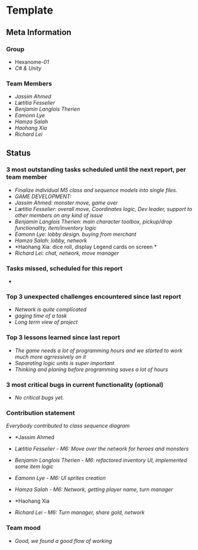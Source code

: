 # Template

## Meta Information

### Group

 * Hexanome-*01*
 * *C# & Unity*

### Team Members

 * *Jassim Ahmed*
 * *Lætitia Fesselier*
 * *Benjamin Langlois Therien*
 * *Eamonn Lye*
 * *Hamza Salah*
 * *Haohang Xia*
 * *Richard Lei*

## Status


### 3 most outstanding tasks scheduled until the next report, per team member

* *Finalize individual M5 class and sequence models into single files.*
* *GAME DEVELOPMENT:*
* *Jassim Ahmed: monster move, game over*
* *Lætitia Fesselier: overall move, Coordinates logic, Dev leader, support to other members on any kind of issue*
* *Benjamin Langlois Therien: main character toolbox, pickup/drop functionality, item/inventory logic*
* *Eamonn Lye: lobby design. buying from merchant*
* *Hamza Salah: lobby, network*
* *Haohang Xia: dice roll, display Legend cards on screen *
* *Richard Lei: chat, network, move manager*

### Tasks missed, scheduled for this report

* 

### Top 3 unexpected challenges encountered since last report

* *Network is quite complicated*
* *gaging time of a task*
* *Long term view of project*


### Top 3 lessons learned since last report

* *The game needs a lot of programming hours and we started to work much more agrressively on it*
* *Separating logic units is super important*
* *Thinking and planing before programming saves a lot of hours*


### 3 most critical bugs in current functionality (optional)

 * *No critical bugs yet.*

### Contribution statement

*Everybody contributed to class sequence diagram*
* *Jassim Ahmed

* *Lætitia Fesselier
      - M6: Move over the network for heroes and monsters*
* *Benjamin Langlois Therien
      - M6: refactored inventory UI, implemented some item logic*
* *Eamonn Lye
      - M6: UI sprites creation*
* *Hamza Salah
      - M6: Network, getting player name, turn manager*
* *Haohang Xia

* *Richard Lei
      - M6: Turn manager, share gold, network*

### Team mood

 * *Good, we found a good flow of working*
